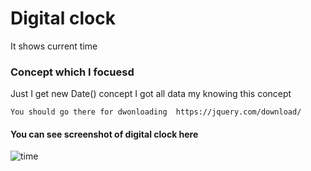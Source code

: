 # Digital clock

It shows current time  


### Concept which I focuesd 

Just I get new Date() concept I got all data my knowing this concept

```
You should go there for dwonloading  https://jquery.com/download/
```

#### You can see screenshot of digital clock here 

![time](https://user-images.githubusercontent.com/38943389/46259239-2498f800-c4f0-11e8-8613-0175ef07adf9.PNG)
